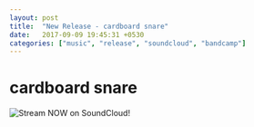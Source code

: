 ```yaml
---
layout: post
title:  "New Release - cardboard snare"
date:   2017-09-09 19:45:31 +0530
categories: ["music", "release", "soundcloud", "bandcamp"]
---
```


# cardboard snare

![Stream NOW on SoundCloud!](https://soundcloud.com/simsies/sets/cardboard-snare)
